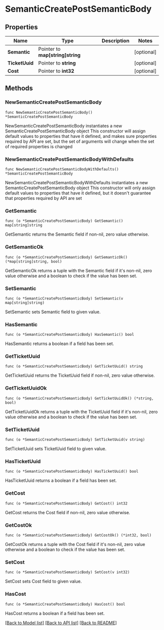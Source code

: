 # SemanticCreatePostSemanticBody

## Properties

Name | Type | Description | Notes
------------ | ------------- | ------------- | -------------
**Semantic** | Pointer to **map[string]string** |  | [optional] 
**TicketUuid** | Pointer to **string** |  | [optional] 
**Cost** | Pointer to **int32** |  | [optional] 

## Methods

### NewSemanticCreatePostSemanticBody

`func NewSemanticCreatePostSemanticBody() *SemanticCreatePostSemanticBody`

NewSemanticCreatePostSemanticBody instantiates a new SemanticCreatePostSemanticBody object
This constructor will assign default values to properties that have it defined,
and makes sure properties required by API are set, but the set of arguments
will change when the set of required properties is changed

### NewSemanticCreatePostSemanticBodyWithDefaults

`func NewSemanticCreatePostSemanticBodyWithDefaults() *SemanticCreatePostSemanticBody`

NewSemanticCreatePostSemanticBodyWithDefaults instantiates a new SemanticCreatePostSemanticBody object
This constructor will only assign default values to properties that have it defined,
but it doesn't guarantee that properties required by API are set

### GetSemantic

`func (o *SemanticCreatePostSemanticBody) GetSemantic() map[string]string`

GetSemantic returns the Semantic field if non-nil, zero value otherwise.

### GetSemanticOk

`func (o *SemanticCreatePostSemanticBody) GetSemanticOk() (*map[string]string, bool)`

GetSemanticOk returns a tuple with the Semantic field if it's non-nil, zero value otherwise
and a boolean to check if the value has been set.

### SetSemantic

`func (o *SemanticCreatePostSemanticBody) SetSemantic(v map[string]string)`

SetSemantic sets Semantic field to given value.

### HasSemantic

`func (o *SemanticCreatePostSemanticBody) HasSemantic() bool`

HasSemantic returns a boolean if a field has been set.

### GetTicketUuid

`func (o *SemanticCreatePostSemanticBody) GetTicketUuid() string`

GetTicketUuid returns the TicketUuid field if non-nil, zero value otherwise.

### GetTicketUuidOk

`func (o *SemanticCreatePostSemanticBody) GetTicketUuidOk() (*string, bool)`

GetTicketUuidOk returns a tuple with the TicketUuid field if it's non-nil, zero value otherwise
and a boolean to check if the value has been set.

### SetTicketUuid

`func (o *SemanticCreatePostSemanticBody) SetTicketUuid(v string)`

SetTicketUuid sets TicketUuid field to given value.

### HasTicketUuid

`func (o *SemanticCreatePostSemanticBody) HasTicketUuid() bool`

HasTicketUuid returns a boolean if a field has been set.

### GetCost

`func (o *SemanticCreatePostSemanticBody) GetCost() int32`

GetCost returns the Cost field if non-nil, zero value otherwise.

### GetCostOk

`func (o *SemanticCreatePostSemanticBody) GetCostOk() (*int32, bool)`

GetCostOk returns a tuple with the Cost field if it's non-nil, zero value otherwise
and a boolean to check if the value has been set.

### SetCost

`func (o *SemanticCreatePostSemanticBody) SetCost(v int32)`

SetCost sets Cost field to given value.

### HasCost

`func (o *SemanticCreatePostSemanticBody) HasCost() bool`

HasCost returns a boolean if a field has been set.


[[Back to Model list]](../README.md#documentation-for-models) [[Back to API list]](../README.md#documentation-for-api-endpoints) [[Back to README]](../README.md)


